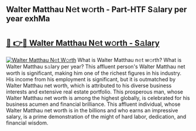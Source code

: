 ## Walter Matthau N𝚎t w𝚘rth - Part-HTF S𝚊lary per year exhMa

# <h2><a href="http://gc0dx2f.nevu.top/?p=Walter+Matthau">🔗 👉🔴 Walter Matthau N𝚎t w𝚘rth - S𝚊lary</a></h2>

[![Walter Matthau N𝚎t W𝚘rth](https://i.imgur.com/Oavwk0R.jpeg)](http://gc0dx2f.nevu.top/?p=Walter+Matthau)
What is Walter Matthau n𝚎t w𝚘rth? What is Walter Matthau s𝚊lary per year?
This affluent person's Walter Matthau net worth is significant, making him one of the richest figures in his industry. His income from his employment is significant, but it is outmatched by Walter Matthau net worth, which is attributed to his diverse business interests and extensive real estate portfolio. This prosperous man, whose Walter Matthau net worth is among the highest globally, is celebrated for his business acumen and financial brilliance. This affluent individual, whose Walter Matthau net worth is in the billions and who earns an impressive salary, is a prime demonstration of the might of hard labor, dedication, and financial wisdom.
